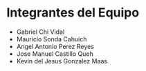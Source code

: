 # Integrantes del Equipo 
- Gabriel Chi Vidal
- Mauricio Sonda Cahuich 
- Angel Antonio Perez Reyes 
- Jose Manuel Castillo Queh
- Kevin del Jesus Gonzalez Maas
